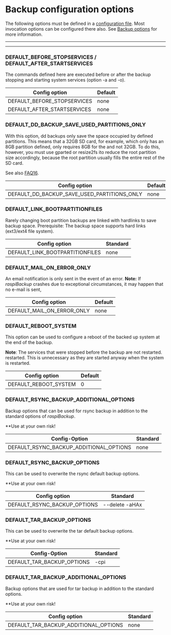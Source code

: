 # Backup configuration options

The following options must be defined in a [configuration file](invocation-options.md#config-file).
Most invocation options can be configured there also. See [Backup options](backup-options.md) for more information.

<div class="table-wrapper-for-options">

------------------

<!-- toc -->

------------------

### DEFAULT_BEFORE_STOPSERVICES / DEFAULT_AFTER_STARTSERVICES

The commands defined here are executed before or after the backup
stopping and starting system services (option -a and -o).

| Config option | Default |
|-----------------------------|----------|
| DEFAULT_BEFORE_STOPSERVICES | none |
| DEFAULT_AFTER_STARTSERVICES | none |


### DEFAULT_DD_BACKUP_SAVE_USED_PARTITIONS_ONLY

With this option, dd backups only save the space occupied by defined partitions.
This means that a 32GB SD card, for example, which only has an 8GB partition defined, only requires 8GB for the
and not 32GB. To do this, however, you must use gparted or resize2fs
ito reduce the root partition size accordingly, because the root partition usually fills
the entire rest of the SD card.

See also [FAQ16](faq.md#faq16).

| Config option | Default |
|----------------------------|----------|
| DEFAULT_DD_BACKUP_SAVE_USED_PARTITIONS_ONLY | none |

### DEFAULT_LINK_BOOTPARTITIONFILES

Rarely changing boot partition backups are linked with hardlinks to save backup space.
Prerequisite: The backup space supports hard links
(ext3/ext4 file system).

| Config option | Standard |
|----------------------------|----------|
| DEFAULT_LINK_BOOTPARTITIONFILES | none |

### DEFAULT_MAIL_ON_ERROR_ONLY

An email notification is only sent in the event of an error.
**Note:**
If *raspiBackup* crashes due to exceptional circumstances, it may happen that no e-mail is sent,

| Config option | Default |
|----------------------------|----------|
| DEFAULT_MAIL_ON_ERROR_ONLY | none |

### DEFAULT_REBOOT_SYSTEM

This option can be used to configure a reboot of the backed up system at the end of the backup.

**Note**: The services that were stopped before the backup are not restarted.
restarted. This is unnecessary as they are started anyway when the system is restarted.

| Config option | Default |
|----------------------------|----------|
| DEFAULT_REBOOT_SYSTEM | 0 |

### DEFAULT_RSYNC_BACKUP_ADDITIONAL_OPTIONS

Backup options that can be used for rsync backup in addition
to the standard options of *raspiBackup*.

**Use at your own risk!

| Config-Option | Standard |
|----------------------------|----------|
| DEFAULT_RSYNC_BACKUP_ADDITIONAL_OPTIONS | none |

### DEFAULT_RSYNC_BACKUP_OPTIONS

This can be used to overwrite the rsync default backup options.

**Use at your own risk!

| Config option | Standard |
|----------------------------|----------|
| DEFAULT_RSYNC_BACKUP_OPTIONS | --delete -aHAx |

### DEFAULT_TAR_BACKUP_OPTIONS

This can be used to overwrite the tar default backup options.

**Use at your own risk!

| Config-Option | Standard |
|----------------------------|----------|
| DEFAULT_TAR_BACKUP_OPTIONS | -cpi |


### DEFAULT_TAR_BACKUP_ADDITIONAL_OPTIONS

Backup options that are used for tar backup in addition
to the standard options.

**Use at your own risk!

| Config option | Standard |
|----------------------------|----------|
| DEFAULT_TAR_BACKUP_ADDITIONAL_OPTIONS | none |

</div>

[.status]: translated


